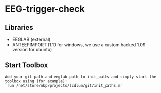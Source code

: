 # EEG-trigger-check

## Libraries
  - EEGLAB (external)
  - ANTEEPIMPORT (1.10 for windows, we use a custom hacked 1.09 version for ubuntu)
  
## Start Toolbox
    Add your git path and eeglab path to init_paths and simply start the toolbox using (for example):
    `run /net/store/nbp/projects/lcdlum/git/init_paths.m`
